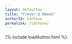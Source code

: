 ```yaml
---
layout: defaultau
title: "Trevor D Rhone"
authorId: tdrhone
permalink: /tdrhone/
---
```

{% include loadAuthor.html %}
<script>
    $(document).ready(function(){
        showAuthorBio('{{ page.authorId }}');
   });
</script>